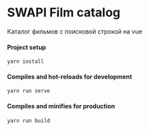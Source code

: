 # SWAPI Film catalog

Каталог фильмов с поисковой строкой на vue

#### Project setup
```
yarn install
```

#### Compiles and hot-reloads for development
```
yarn run serve
```

#### Compiles and minifies for production
```
yarn run build
```